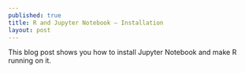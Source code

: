```yaml
---
published: true
title: R and Jupyter Notebook – Installation
layout: post
---
```


This blog post shows you how to install Jupyter Notebook and make R running on it.
